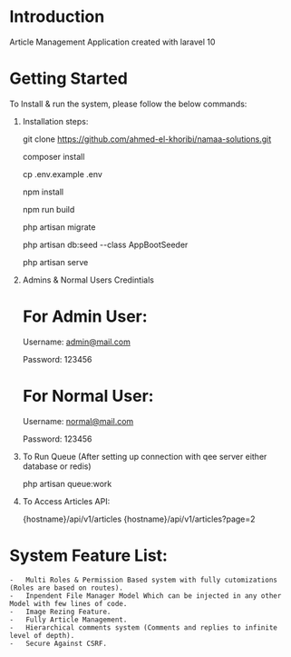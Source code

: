 # Introduction 
Article Management Application created with laravel 10 

# Getting Started
To Install & run the system, please follow the below commands:
1.	Installation steps:

    git clone https://github.com/ahmed-el-khoribi/namaa-solutions.git
    
    composer install
    
    cp .env.example .env    

    npm install     
    
    npm run build

    php artisan migrate

    php artisan db:seed --class AppBootSeeder

    php artisan serve    


2.	Admins & Normal Users Credintials

    # For Admin User:
    Username: admin@mail.com
    
    Password: 123456

    # For Normal User:
    Username: normal@mail.com
    
    Password: 123456


3.	To Run Queue (After setting up connection with qee server either database or redis)

    php artisan queue:work


4.  To Access Articles API:

    {hostname}/api/v1/articles
    {hostname}/api/v1/articles?page=2


# System Feature List:
    -   Multi Roles & Permission Based system with fully cutomizations (Roles are based on routes).
    -   Inpendent File Manager Model Which can be injected in any other Model with few lines of code.
    -   Image Rezing Feature.
    -   Fully Article Management.
    -   Hierarchical comments system (Comments and replies to infinite level of depth).
    -   Secure Against CSRF.
